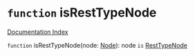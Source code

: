 # `function` isRestTypeNode

[Documentation Index](../README.md)

`function` isRestTypeNode(node: [Node](../private.interface.Node/README.md)): node `is` [RestTypeNode](../private.interface.RestTypeNode/README.md)